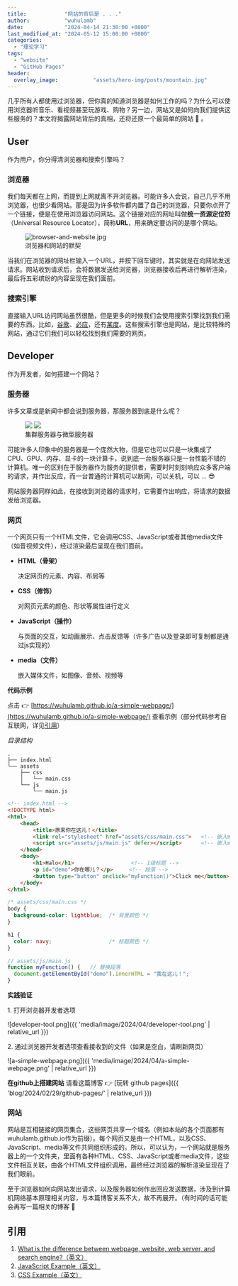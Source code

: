 ```yaml
---
title:            "网站的背后是 . . ."
author:           "wuhulamb"
date:             "2024-04-14 21:30:00 +0800"
last_modified_at: "2024-05-12 15:00:00 +0800"
categories:
  - "理论学习"
tags:
  - "website"
  - "GitHub Pages"
header:
  overlay_image:           "assets/hero-img/posts/mountain.jpg"
---
```


几乎所有人都使用过浏览器，但你真的知道浏览器是如何工作的吗？为什么可以使用浏览器听音乐、看视频甚至玩游戏、购物？另一边，网站又是如何向我们提供这些服务的？本文将揭露网站背后的真相，还将还原一个最简单的网站<!--more--> :pinching_hand: 。

## User

作为用户，你分得清浏览器和搜索引擎吗？

### 浏览器

我们每天都在上网，而提到上网就离不开浏览器。可能许多人会说，自己几乎不用浏览器，也很少看网站。那是因为许多软件都内置了自己的浏览器，只要你点开了一个链接，便是在使用浏览器访问网站。这个链接对应的网址叫做**统一资源定位符**（Universal Resource Locator），简称**URL**，用来确定要访问的是哪个网站。

<figure class="align-center">
  <img src="{{ 'media/image/2024/04/browser-and-website.jpg' | relative_url }}" alt="browser-and-website.jpg">
  <figcaption>浏览器和网站的默契</figcaption>
</figure> 

当我们在浏览器的网址栏输入一个URL，并按下回车键时，其实就是在向网站发送请求。网站收到请求后，会将数据发送给浏览器，浏览器接收后再进行解析渲染，最后将五彩缤纷的内容呈现在我们面前。

### 搜索引擎

直接输入URL访问网站虽然很酷，但是更多的时候我们会使用搜索引擎找到我们需要的东西。比如，[谷歌](https://www.google.com)、[必应](https://www.bing.com/)，还有[某度](https://www.baidu.com/)。这些搜索引擎也是网站，是比较特殊的网站，通过它们我们可以轻松找到我们需要的网页。

## Developer

作为开发者，如何搭建一个网站？

### 服务器

许多文章或是新闻中都会说到服务器，那服务器到底是什么呢？

<figure class="half">
    <img src="{{ 'media/image/2024/04/sever-cluster.jpg' | relative_url }}">
    <img src="{{ 'media/image/2024/04/sever-micro.jpg' | relative_url }}">
    <figcaption>集群服务器与微型服务器</figcaption>
</figure>

可能许多人印象中的服务器是一个庞然大物，但是它也可以只是一块集成了CPU、GPU、内存、显卡的一块计算卡，说到底一台服务器只是一台性能不错的计算机。唯一的区别在于服务器作为服务的提供者，需要时时刻刻响应众多客户端的请求，并作出反应，而一台普通的计算机可以断网，可以关机，可以 ... :sunglasses:

网站服务器同样如此，在接收到浏览器的请求时，它需要作出响应，将请求的数据发给浏览器。

### 网页

一个网页只有一个HTML文件，它会调用CSS、JavaScript或者其他media文件（如音视频文件），经过渲染最后呈现在我们面前。

- **HTML（骨架）**

  决定网页的元素、内容、布局等

- **CSS（修饰）**

  对网页元素的颜色、形状等属性进行定义

- **JavaScript（操作）**

  与页面的交互，如动画展示、点击反馈等（许多广告以及登录即可复制都是通过js实现的）

- **media（文件）**
  
  嵌入媒体文件，如图像、音频、视频等

**代码示例**

点击 :point_right: [https://wuhulamb.github.io/a-simple-webpage/](https://wuhulamb.github.io/a-simple-webpage/) 查看示例（部分代码参考自互联网，详见[引用](#引用)）

*目录结构*

```text
.
├── index.html
└── assets
    ├── css
    │   └── main.css
    └── js
        └── main.js
```

```html
<!-- index.html -->
<!DOCTYPE html>
<html>
    <head>
        <title>原来你在这儿！</title>
        <link rel="stylesheet" href="assets/css/main.css">   <!-- 嵌入main.css -->
        <script src="assets/js/main.js" defer></script>      <!-- 嵌入main.js -->
    </head>
    <body>
        <h1>Halo</h1>                  <!-- 1级标题 -->
        <p id="demo">你在哪儿？</p>     <!-- 段落 -->
        <button type="button" onclick="myFunction()">Click me</button>  <!-- 按钮 -->
    </body>
</html>
```

```css
/* assets/css/main.css */
body {
  background-color: lightblue;  /* 背景颜色 */
}

h1 {
  color: navy;                  /* 标题颜色 */
}
```

```js
// assets/js/main.js
function myFunction() {   // 替换段落
  document.getElementById("demo").innerHTML = "我在这儿！";
}
```

**实践验证**

<p>1. 打开浏览器开发者选项</p>

![developer-tool.png]({{ 'media/image/2024/04/developer-tool.png' | relative_url }})

<p>2. 通过浏览器开发者选项查看接收到的文件（如果是空白，请刷新网页）</p>

![a-simple-webpage.png]({{ 'media/image/2024/04/a-simple-webpage.png' | relative_url }})

**在github上搭建网站** 请看这篇博客 :point_right: [玩转 github pages]({{ 'blog/2024/02/29/github-pages/' | relative_url }})

### 网站

网站是互相链接的网页集合，这些网页共享一个域名（例如本站的各个页面都有wuhulamb.github.io作为前缀）。每个网页又是由一个HTML，以及CSS、JavaScript、media等文件共同组织形成的。所以，可以认为，一个网站就是服务器上的一个文件夹，里面有各种HTML、CSS、JavaScript或者media文件，这些文件相互关联，由各个HTML文件组织调用，最终经过浏览器的解析渲染呈现在了我们眼前。

至于浏览器如何向网站发出请求，以及服务器如何作出回应发送数据，涉及到计算机网络基本原理相关内容，与本篇博客关系不大，故不再展开。（有时间的话可能会再写一篇相关的博客 :poop:

## 引用

1. [What is the difference between webpage, website, web server, and search engine?（英文）](https://developer.mozilla.org/en-US/docs/Learn/Common_questions/Web_mechanics/Pages_sites_servers_and_search_engines)
2. [JavaScript Example（英文）](https://www.w3schools.com/js/js_whereto.asp)
3. [CSS Example（英文）](https://www.w3schools.com/css/css_howto.asp)
